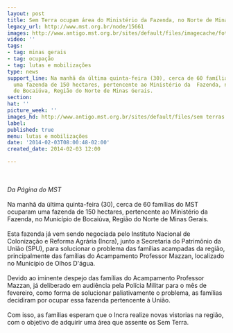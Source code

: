 ```yaml
---
layout: post
title: Sem Terra ocupam área do Ministério da Fazenda, no Norte de Minas Gerais
legacy_url: http://www.mst.org.br/node/15661
images: http://www.antigo.mst.org.br/sites/default/files/imagecache/foto_destaque/sem terras!.jpg
video: ''
tags:
- tag: minas gerais
- tag: ocupação
- tag: lutas e mobilizações
type: news
support_line: Na manhã da última quinta-feira (30), cerca de 60 famílias do MST  ocuparam
  uma fazenda de 150 hectares, pertencente ao Ministério da  Fazenda, no Município
  de Bocaiúva, Região do Norte de Minas Gerais.
section: 
hat: ''
picture_week: ''
images_hd: http://www.antigo.mst.org.br/sites/default/files/sem terras!.jpg
label: 
published: true
menu: lutas e mobilizações
date: '2014-02-03T08:00:48-02:00'
created_date: 2014-02-03 12:00

---
```

<p><br><em><br>Da Página do MST</em><br><br>Na manhã da última quinta-feira (30), cerca de 60 famílias do MST ocuparam uma fazenda de 150 hectares, pertencente ao Ministério da Fazenda, no Município de Bocaiúva, Região do Norte de Minas Gerais.<br><br>Esta fazenda já vem sendo negociada pelo Instituto Nacional de Colonização e Reforma Agrária (Incra), junto a Secretaria do Patrimônio da União (SPU), para solucionar o problema das famílias acampadas da região, principalmente das famílias do Acampamento Professor Mazzan, localizado no Município de Olhos D'água. <br><br>Devido ao iminente despejo das famílias do Acampamento Professor Mazzan, já deliberado em audiência pela Polícia Militar para o mês de fevereiro, como forma de solucionar paliativamente o problema, as famílias decidiram por ocupar essa fazenda pertencente à União.<br><br>Com isso, as famílias esperam que o Incra realize novas vistorias na região, com o objetivo de adquirir uma área que assente os Sem Terra.<br><br>&nbsp;</p>
